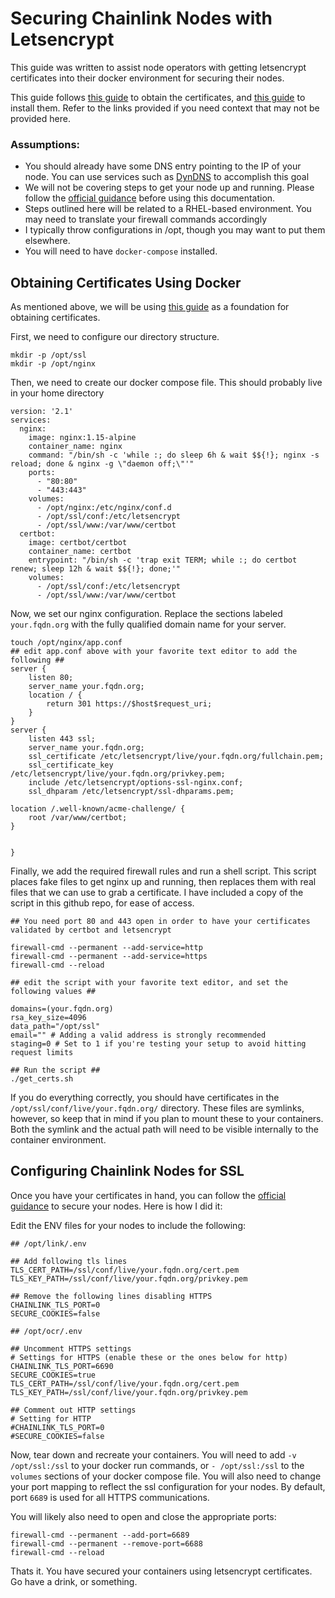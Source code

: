 # Securing Chainlink Nodes with Letsencrypt

This guide was written to assist node operators with getting letsencrypt certificates into their docker environment for securing their nodes. 

This guide follows [this guide](https://pentacent.medium.com/nginx-and-lets-encrypt-with-docker-in-less-than-5-minutes-b4b8a60d3a71) to obtain the certificates, and [this guide](https://docs.chain.link/docs/enabling-https-connections/) to install them. Refer to the links provided if you need context that may not be provided here. 

### Assumptions:
- You should already have some DNS entry pointing to the IP of your node. You can use services such as [DynDNS](https://account.dyn.com/) to accomplish this goal
- We will not be covering steps to get your node up and running. Please follow the [official guidance](https://docs.chain.link/docs/running-a-chainlink-node/) before using this documentation.
- Steps outlined here will be related to a RHEL-based environment. You may need to translate your firewall commands accordingly
- I typically throw configurations in /opt, though you may want to put them elsewhere. 
- You will need to have `docker-compose` installed. 

## Obtaining Certificates Using Docker

As mentioned above, we will be using [this guide](https://pentacent.medium.com/nginx-and-lets-encrypt-with-docker-in-less-than-5-minutes-b4b8a60d3a71) as a foundation for obtaining certificates. 

First, we need to configure our directory structure.

```
mkdir -p /opt/ssl
mkdir -p /opt/nginx
```

Then, we need to create our docker compose file. This should probably live in your home directory

```
version: '2.1'
services:
  nginx:
    image: nginx:1.15-alpine
    container_name: nginx
    command: "/bin/sh -c 'while :; do sleep 6h & wait $${!}; nginx -s reload; done & nginx -g \"daemon off;\"'"
    ports:
      - "80:80"
      - "443:443"
    volumes:
      - /opt/nginx:/etc/nginx/conf.d
      - /opt/ssl/conf:/etc/letsencrypt
      - /opt/ssl/www:/var/www/certbot
  certbot:
    image: certbot/certbot
    container_name: certbot
    entrypoint: "/bin/sh -c 'trap exit TERM; while :; do certbot renew; sleep 12h & wait $${!}; done;'"
    volumes:
      - /opt/ssl/conf:/etc/letsencrypt
      - /opt/ssl/www:/var/www/certbot
```

Now, we set our nginx configuration. Replace the sections labeled `your.fqdn.org` with the fully qualified domain name for your server. 

```
touch /opt/nginx/app.conf
## edit app.conf above with your favorite text editor to add the following ##
server {
    listen 80;
    server_name your.fqdn.org;
    location / {
        return 301 https://$host$request_uri;
    }
}
server {
    listen 443 ssl;
    server_name your.fqdn.org;
    ssl_certificate /etc/letsencrypt/live/your.fqdn.org/fullchain.pem;
    ssl_certificate_key /etc/letsencrypt/live/your.fqdn.org/privkey.pem;
    include /etc/letsencrypt/options-ssl-nginx.conf;
    ssl_dhparam /etc/letsencrypt/ssl-dhparams.pem;

location /.well-known/acme-challenge/ {
    root /var/www/certbot;
}


}

```

Finally, we  add the required firewall rules and run a shell script. This script places fake files to get nginx up and running, then replaces them with real files that we can use to grab a certificate. I have included a copy of the script in this github repo, for ease of access. 


```
## You need port 80 and 443 open in order to have your certificates validated by certbot and letsencrypt

firewall-cmd --permanent --add-service=http
firewall-cmd --permanent --add-service=https
firewall-cmd --reload

## edit the script with your favorite text editor, and set the following values ##

domains=(your.fqdn.org)
rsa_key_size=4096
data_path="/opt/ssl"
email="" # Adding a valid address is strongly recommended
staging=0 # Set to 1 if you're testing your setup to avoid hitting request limits

## Run the script ##
./get_certs.sh
```

If you do everything correctly, you should have certificates in the `/opt/ssl/conf/live/your.fqdn.org/` directory. These files are symlinks, however, so keep that in mind if you plan to mount these to your containers. Both the symlink and the actual path will need to be visible internally to the container environment. 

## Configuring Chainlink Nodes for SSL

Once you have your certificates in hand, you can follow the [official guidance](https://docs.chain.link/docs/enabling-https-connections/) to secure your nodes. Here is how I did it:

Edit the ENV files for your nodes to include the following:

```
## /opt/link/.env

## Add following tls lines
TLS_CERT_PATH=/ssl/conf/live/your.fqdn.org/cert.pem
TLS_KEY_PATH=/ssl/conf/live/your.fqdn.org/privkey.pem

## Remove the following lines disabling HTTPS
CHAINLINK_TLS_PORT=0
SECURE_COOKIES=false

## /opt/ocr/.env 

## Uncomment HTTPS settings
# Settings for HTTPS (enable these or the ones below for http)
CHAINLINK_TLS_PORT=6690
SECURE_COOKIES=true
TLS_CERT_PATH=/ssl/conf/live/your.fqdn.org/cert.pem
TLS_KEY_PATH=/ssl/conf/live/your.fqdn.org/privkey.pem

## Comment out HTTP settings
# Setting for HTTP
#CHAINLINK_TLS_PORT=0
#SECURE_COOKIES=false
```

Now, tear down and recreate your containers. You will need to add `-v /opt/ssl:/ssl` to your docker run commands, or `- /opt/ssl:/ssl` to the `volumes` sections of your docker compose file. You will also need to change your port mapping to reflect the ssl configuration for your nodes. By default, port `6689` is used for all HTTPS communications.

You will likely also need to open and close the appropriate ports:

```
firewall-cmd --permanent --add-port=6689
firewall-cmd --permanent --remove-port=6688
firewall-cmd --reload
```

Thats it. You have secured your containers using letsencrypt certificates. Go have a drink, or something. 
